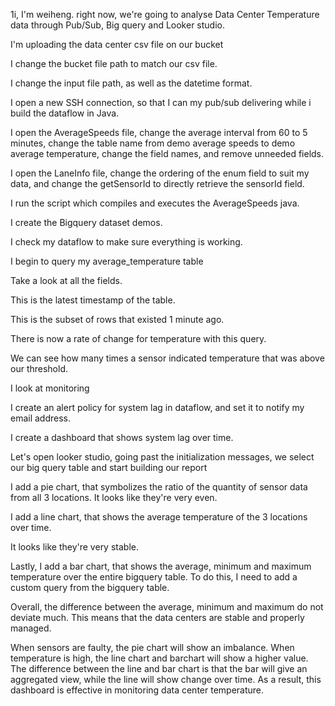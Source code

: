 
1i, I'm weiheng. right now, we're going to analyse Data Center Temperature data through Pub/Sub, Big query and Looker studio.

I'm uploading the data center csv file on our bucket

I change the bucket file path to match our csv file.

I change the input file path, as well as the datetime format.

I open a new SSH connection, so that I can my pub/sub delivering while i build the dataflow in Java.

I open the AverageSpeeds file, change the average interval from 60 to 5 minutes, change the table name from demo average speeds to demo average temperature, change the field names, and remove unneeded fields.

I open the LaneInfo file, change the ordering of the enum field to suit my data, and change the getSensorId to directly retrieve the sensorId field.

I run the script which compiles and executes the AverageSpeeds java.

I create the Bigquery dataset demos.

I check my dataflow to make sure everything is working.

I begin to query my average_temperature table

Take a look at all the fields.

This is the latest timestamp of the table.

This is the subset of rows that existed 1 minute ago.

There is now a rate of change for temperature with this query.

We can see how many times a sensor indicated temperature that was above our threshold. 

I look at monitoring

I create an alert policy for system lag in dataflow, and set it to notify my email address.

I create a dashboard that shows system lag over time.

Let's open looker studio, going past the initialization messages, we select our big query table and start building our report

I add a pie chart, that symbolizes the ratio of the quantity of sensor data from all 3 locations. It looks like they're very even.

I add a line chart, that shows the average temperature of the 3 locations over time. 

It looks like they're very stable.

Lastly, I add a bar chart, that shows the average, minimum and maximum temperature over the entire bigquery table. To do this, I need to add a custom query from the bigquery table.

Overall, the difference between the average, minimum and maximum do not deviate much. This means that the data centers are stable and properly managed.

When sensors are faulty, the pie chart will show an imbalance. When temperature is high, the line chart and barchart will show a higher value. The difference between the line and bar chart is that the bar will give an aggregated view, while the line will show change over time. As a result, this dashboard is effective in monitoring data center temperature.


